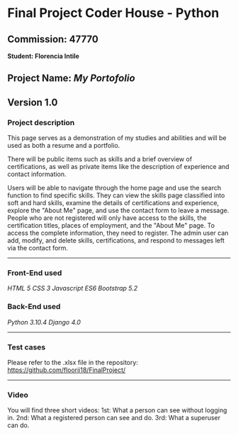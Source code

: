 # Final Project Coder House - Python
## Commission: 47770
**Student: Florencia Intile**

Project Name:
*My Portofolio*
---
Version
1.0
---
### Project description
This page serves as a demonstration of my studies and abilities and will be used as both a resume and a portfolio.

There will be public items such as skills and a brief overview of certifications, as well as private items like the description of experience and contact information.

Users will be able to navigate through the home page and use the search function to find specific skills. They can view the skills page classified into soft and hard skills, examine the details of certifications and experience, explore the "About Me" page, and use the contact form to leave a message. People who are not registered will only have access to the skills, the certification titles, places of employment, and the "About Me" page. To access the complete information, they need to register. The admin user can add, modify, and delete skills, certifications, and respond to messages left via the contact form.

---

### Front-End used
*HTML 5*
*CSS 3*
*Javascript ES6*
*Bootstrap 5.2*


### Back-End used
*Python 3.10.4*
*Django 4.0*

---

### Test cases
Please refer to the .xlsx file in the repository:  https://github.com/floorii18/FinalProject/

---

### Video
You will find three short videos:
1st: What a person can see without logging in.
2nd: What a registered person can see and do.
3rd: What a superuser can do.